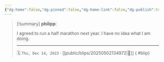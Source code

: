 ```yaml
---
{"dg-home":false,"dg-pinned":false,"dg-home-link":false,"dg-publish":true,"type":"blip","created-date":"2023-12-14T00:00:00","updated-date":"2025-05-02T13:49:55","disabled rules":["yaml-title","yaml-title-alias","file-name-heading"],"title":"philipp on Threads @ 2023-12-14","dg-path":"blips/20250502134972.md","permalink":"/blips/20250502134972/","dgPassFrontmatter":true,"created":"2023-12-14T00:00:00","updated":"2025-05-02T13:49:55"}
---
```


> [!summary] **philipp**:
>
> I agreed to run a half marathon next year. I have no idea what I am doing.
> - - -
>
> 🗓️ `Thu, Dec 14, 2023` · [[public/blips/20250502134972\|🔗]]
{ #blip}

